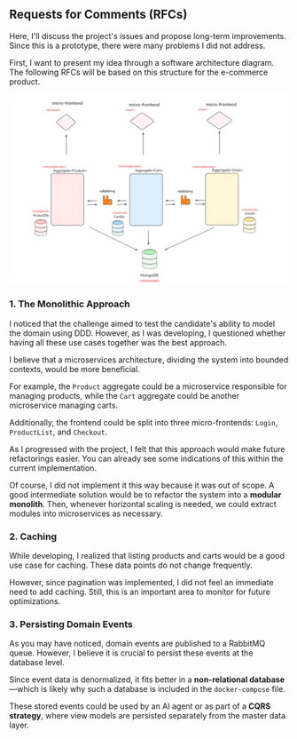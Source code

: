 ## Requests for Comments (RFCs)

Here, I'll discuss the project's issues and propose long-term improvements. Since this is a prototype, there were many problems I did not address.

First, I want to present my idea through a software architecture diagram. The following RFCs will be based on this structure for the e-commerce product.

![Architecture Proposal](architecture-proposal.png)

### 1. The Monolithic Approach

I noticed that the challenge aimed to test the candidate's ability to model the domain using DDD. However, as I was developing, I questioned whether having all these use cases together was the best approach. 

I believe that a microservices architecture, dividing the system into bounded contexts, would be more beneficial. 

For example, the `Product` aggregate could be a microservice responsible for managing products, while the `Cart` aggregate could be another microservice managing carts. 

Additionally, the frontend could be split into three micro-frontends: `Login`, `ProductList`, and `Checkout`.

As I progressed with the project, I felt that this approach would make future refactorings easier. You can already see some indications of this within the current implementation. 

Of course, I did not implement it this way because it was out of scope. A good intermediate solution would be to refactor the system into a **modular monolith**. Then, whenever horizontal scaling is needed, we could extract modules into microservices as necessary.

### 2. Caching

While developing, I realized that listing products and carts would be a good use case for caching. These data points do not change frequently. 

However, since pagination was implemented, I did not feel an immediate need to add caching. Still, this is an important area to monitor for future optimizations.

### 3. Persisting Domain Events

As you may have noticed, domain events are published to a RabbitMQ queue. However, I believe it is crucial to persist these events at the database level.

Since event data is denormalized, it fits better in a **non-relational database**—which is likely why such a database is included in the `docker-compose` file. 

These stored events could be used by an AI agent or as part of a **CQRS strategy**, where view models are persisted separately from the master data layer.

